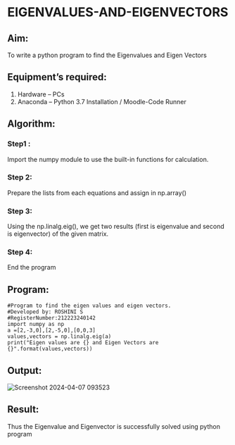 # EIGENVALUES-AND-EIGENVECTORS
## Aim:
To write a python program to find the Eigenvalues and Eigen Vectors
## Equipment’s required:
1. 	Hardware – PCs
2. 	Anaconda – Python 3.7 Installation / Moodle-Code Runner
## Algorithm:
### Step1 :
Import the numpy module to use the built-in functions for calculation.

### Step 2: 
Prepare the lists from each equations and assign in np.array()

### Step 3:
Using the np.linalg.eig(),  we get two results (first is eigenvalue and second is eigenvector) of the given matrix.

### Step 4: 
End the program

## Program:
```
#Program to find the eigen values and eigen vectors.
#Developed by: ROSHINI S
#RegisterNumber:212223240142
import numpy as np
a =[2,-3,0],[2,-5,0],[0,0,3]
values,vectors = np.linalg.eig(a)
print("Eigen values are {} and Eigen Vectors are {}".format(values,vectors))
```
## Output:
![Screenshot 2024-04-07 093523](https://github.com/Roshini2201/EIGENVALUES-AND-EIGENVECTORS/assets/154105318/1eed3a60-c071-440a-aeb1-f6ddaac5acd5)

## Result:
Thus the Eigenvalue and Eigenvector is successfully solved using python program

